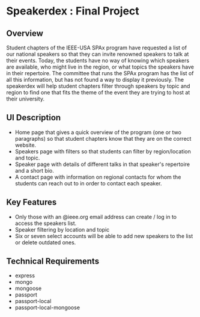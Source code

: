 # Speakerdex : Final Project

## Overview
Student chapters of the IEEE-USA SPAx program have requested a list of our national speakers so that they can invite renowned speakers to talk at their events. Today, the students have no way of knowing which speakers are available, who might live in the region, or what topics the speakers have in their repertoire. The committee that runs the SPAx program has the list of all this information, but has not found a way to display it previously. The speakerdex will help student chapters filter through speakers by topic and region to find one that fits the theme of the event they are trying to host at their university.

## UI Description
- Home page that gives a quick overview of the program (one or two paragraphs) so that student chapters know that they are on the correct website.
- Speakers page with filters so that students can filter by region/location and topic.
- Speaker page with details of different talks in that speaker's repertoire and a short bio.
- A contact page with information on regional contacts for whom the students can reach out to in order to contact each speaker.

## Key Features
- Only those with an @ieee.org email address can create / log in to access the speakers list.
- Speaker filtering by location and topic
- Six or seven select accounts will be able to add new speakers to the list or delete outdated ones.

## Technical Requirements
  - express
  - mongo
  - mongoose
  - passport
  - passport-local
  - passport-local-mongoose